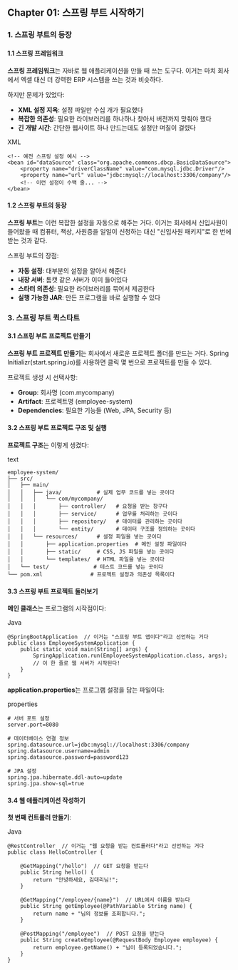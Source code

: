 ## Chapter 01: 스프링 부트 시작하기

### 1. 스프링 부트의 등장

#### 1.1 스프링 프레임워크

**스프링 프레임워크**는 자바로 웹 애플리케이션을 만들 때 쓰는 도구다. 이거는 마치 회사에서 엑셀 대신 더 강력한 ERP 시스템을 쓰는 것과 비슷하다.

하지만 문제가 있었다:

- **XML 설정 지옥**: 설정 파일만 수십 개가 필요했다
- **복잡한 의존성**: 필요한 라이브러리를 하나하나 찾아서 버전까지 맞춰야 했다
- **긴 개발 시간**: 간단한 웹사이트 하나 만드는데도 설정만 며칠이 걸렸다

XML

```
<!-- 예전 스프링 설정 예시 -->
<bean id="dataSource" class="org.apache.commons.dbcp.BasicDataSource">
    <property name="driverClassName" value="com.mysql.jdbc.Driver"/>
    <property name="url" value="jdbc:mysql://localhost:3306/company"/>
    <!-- 이런 설정이 수백 줄... -->
</bean>
```

#### 1.2 스프링 부트의 등장

**스프링 부트**는 이런 복잡한 설정을 자동으로 해주는 거다. 이거는 회사에서 신입사원이 들어왔을 때 컴퓨터, 책상, 사원증을 일일이 신청하는 대신 "신입사원 패키지"로 한 번에 받는 것과 같다.

스프링 부트의 장점:

- **자동 설정**: 대부분의 설정을 알아서 해준다
- **내장 서버**: 톰캣 같은 서버가 이미 들어있다
- **스타터 의존성**: 필요한 라이브러리를 묶어서 제공한다
- **실행 가능한 JAR**: 만든 프로그램을 바로 실행할 수 있다

### 3. 스프링 부트 퀵스타트

#### 3.1 스프링 부트 프로젝트 만들기

**스프링 부트 프로젝트 만들기**는 회사에서 새로운 프로젝트 폴더를 만드는 거다. Spring Initializr(start.spring.io)를 사용하면 클릭 몇 번으로 프로젝트를 만들 수 있다.

프로젝트 생성 시 선택사항:

- **Group**: 회사명 (com.mycompany)
- **Artifact**: 프로젝트명 (employee-system)
- **Dependencies**: 필요한 기능들 (Web, JPA, Security 등)

#### 3.2 스프링 부트 프로젝트 구조 및 실행

**프로젝트 구조**는 이렇게 생겼다:

text

```
employee-system/
├── src/
│   ├── main/
│   │   ├── java/           # 실제 업무 코드를 넣는 곳이다
│   │   │   └── com/mycompany/
│   │   │       ├── controller/   # 요청을 받는 창구다
│   │   │       ├── service/      # 업무를 처리하는 곳이다
│   │   │       ├── repository/   # 데이터를 관리하는 곳이다
│   │   │       └── entity/       # 데이터 구조를 정의하는 곳이다
│   │   └── resources/      # 설정 파일을 넣는 곳이다
│   │       ├── application.properties  # 메인 설정 파일이다
│   │       ├── static/     # CSS, JS 파일을 넣는 곳이다
│   │       └── templates/  # HTML 파일을 넣는 곳이다
│   └── test/              # 테스트 코드를 넣는 곳이다
└── pom.xml               # 프로젝트 설정과 의존성 목록이다
```

#### 3.3 스프링 부트 프로젝트 둘러보기

**메인 클래스**는 프로그램의 시작점이다:

Java

```
@SpringBootApplication  // 이거는 "스프링 부트 앱이다"라고 선언하는 거다
public class EmployeeSystemApplication {
    public static void main(String[] args) {
        SpringApplication.run(EmployeeSystemApplication.class, args);
        // 이 한 줄로 웹 서버가 시작된다!
    }
}
```

**application.properties**는 프로그램 설정을 담는 파일이다:

properties

```
# 서버 포트 설정
server.port=8080

# 데이터베이스 연결 정보
spring.datasource.url=jdbc:mysql://localhost:3306/company
spring.datasource.username=admin
spring.datasource.password=password123

# JPA 설정
spring.jpa.hibernate.ddl-auto=update
spring.jpa.show-sql=true
```

#### 3.4 웹 애플리케이션 작성하기

**첫 번째 컨트롤러 만들기**:

Java

```
@RestController  // 이거는 "웹 요청을 받는 컨트롤러다"라고 선언하는 거다
public class HelloController {
    
    @GetMapping("/hello")  // GET 요청을 받는다
    public String hello() {
        return "안녕하세요, 김대리님!";
    }
    
    @GetMapping("/employee/{name}")  // URL에서 이름을 받는다
    public String getEmployee(@PathVariable String name) {
        return name + "님의 정보를 조회합니다.";
    }
    
    @PostMapping("/employee")  // POST 요청을 받는다
    public String createEmployee(@RequestBody Employee employee) {
        return employee.getName() + "님이 등록되었습니다.";
    }
}
```